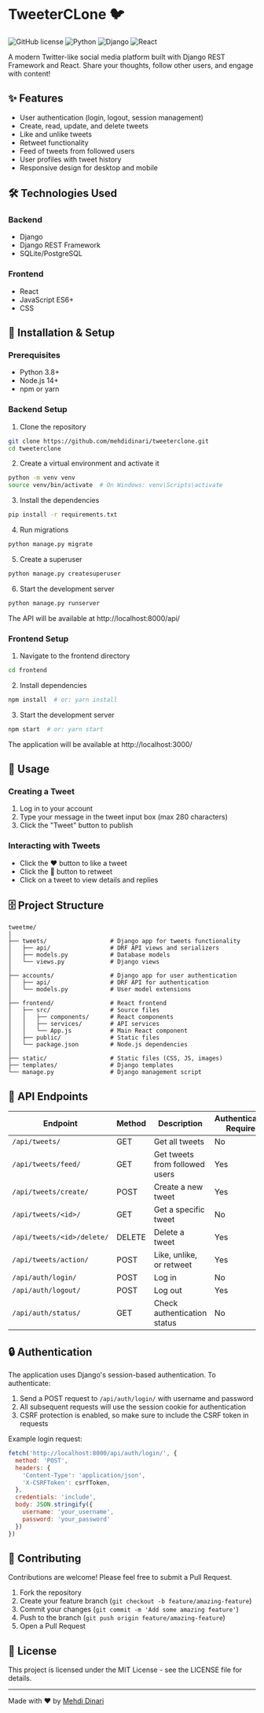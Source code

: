# TweeterCLone 🐦

![GitHub license](https://img.shields.io/badge/license-MIT-blue.svg)
![Python](https://img.shields.io/badge/Python-3.8+-green.svg)
![Django](https://img.shields.io/badge/Django-3.x-green.svg)
![React](https://img.shields.io/badge/React-17.x-blue.svg)

A modern Twitter-like social media platform built with Django REST Framework and React. Share your thoughts, follow other users, and engage with content!


## ✨ Features

- User authentication (login, logout, session management)
- Create, read, update, and delete tweets
- Like and unlike tweets
- Retweet functionality
- Feed of tweets from followed users
- User profiles with tweet history
- Responsive design for desktop and mobile

## 🛠️ Technologies Used

### Backend
- Django
- Django REST Framework
- SQLite/PostgreSQL

### Frontend
- React
- JavaScript ES6+
- CSS

## 🚀 Installation & Setup

### Prerequisites
- Python 3.8+
- Node.js 14+
- npm or yarn

### Backend Setup

1. Clone the repository
```bash
git clone https://github.com/mehdidinari/tweeterclone.git
cd tweeterclone
```

2. Create a virtual environment and activate it
```bash
python -m venv venv
source venv/bin/activate  # On Windows: venv\Scripts\activate
```

3. Install the dependencies
```bash
pip install -r requirements.txt
```

4. Run migrations
```bash
python manage.py migrate
```

5. Create a superuser
```bash
python manage.py createsuperuser
```

6. Start the development server
```bash
python manage.py runserver
```

The API will be available at http://localhost:8000/api/

### Frontend Setup

1. Navigate to the frontend directory
```bash
cd frontend
```

2. Install dependencies
```bash
npm install  # or: yarn install
```

3. Start the development server
```bash
npm start  # or: yarn start
```

The application will be available at http://localhost:3000/

## 📝 Usage

### Creating a Tweet

1. Log in to your account
2. Type your message in the tweet input box (max 280 characters)
3. Click the "Tweet" button to publish

### Interacting with Tweets

- Click the ❤️ button to like a tweet
- Click the 🔁 button to retweet
- Click on a tweet to view details and replies

## 🗄️ Project Structure

```
tweetme/
│
├── tweets/                  # Django app for tweets functionality
│   ├── api/                 # DRF API views and serializers
│   ├── models.py            # Database models
│   └── views.py             # Django views
│
├── accounts/                # Django app for user authentication
│   ├── api/                 # DRF API for authentication
│   └── models.py            # User model extensions
│
├── frontend/                # React frontend
│   ├── src/                 # Source files
│   │   ├── components/      # React components
│   │   ├── services/        # API services
│   │   └── App.js           # Main React component
│   ├── public/              # Static files
│   └── package.json         # Node.js dependencies
│
├── static/                  # Static files (CSS, JS, images)
├── templates/               # Django templates
└── manage.py                # Django management script
```

## 📡 API Endpoints

| Endpoint                  | Method | Description                       | Authentication Required |
|---------------------------|--------|-----------------------------------|------------------------|
| `/api/tweets/`            | GET    | Get all tweets                    | No                     |
| `/api/tweets/feed/`       | GET    | Get tweets from followed users    | Yes                    |
| `/api/tweets/create/`     | POST   | Create a new tweet                | Yes                    |
| `/api/tweets/<id>/`       | GET    | Get a specific tweet              | No                     |
| `/api/tweets/<id>/delete/`| DELETE | Delete a tweet                    | Yes                    |
| `/api/tweets/action/`     | POST   | Like, unlike, or retweet          | Yes                    |
| `/api/auth/login/`        | POST   | Log in                            | No                     |
| `/api/auth/logout/`       | POST   | Log out                           | Yes                    |
| `/api/auth/status/`       | GET    | Check authentication status       | No                     |

## 🔒 Authentication

The application uses Django's session-based authentication. To authenticate:

1. Send a POST request to `/api/auth/login/` with username and password
2. All subsequent requests will use the session cookie for authentication
3. CSRF protection is enabled, so make sure to include the CSRF token in requests

Example login request:
```javascript
fetch('http://localhost:8000/api/auth/login/', {
  method: 'POST',
  headers: {
    'Content-Type': 'application/json',
    'X-CSRFToken': csrfToken,
  },
  credentials: 'include',
  body: JSON.stringify({
    username: 'your_username',
    password: 'your_password'
  })
})
```

## 👥 Contributing

Contributions are welcome! Please feel free to submit a Pull Request.

1. Fork the repository
2. Create your feature branch (`git checkout -b feature/amazing-feature`)
3. Commit your changes (`git commit -m 'Add some amazing feature'`)
4. Push to the branch (`git push origin feature/amazing-feature`)
5. Open a Pull Request

## 📄 License

This project is licensed under the MIT License - see the LICENSE file for details.

---

Made with ❤️ by [Mehdi Dinari](https://github.com/mehdidinari)
